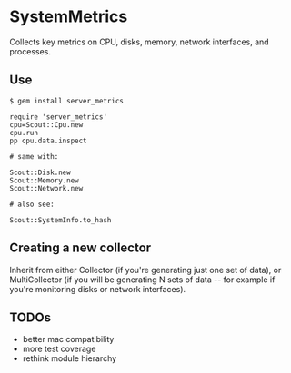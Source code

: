 # SystemMetrics

Collects key metrics on CPU, disks, memory, network interfaces, and processes.

## Use

    $ gem install server_metrics

    require 'server_metrics'
    cpu=Scout::Cpu.new
    cpu.run
    pp cpu.data.inspect

    # same with:

    Scout::Disk.new
    Scout::Memory.new
    Scout::Network.new

    # also see:

    Scout::SystemInfo.to_hash

## Creating a new collector

Inherit from either Collector (if you're generating just one set of data), or MultiCollector (if you will be generating N
sets of data -- for example if you're monitoring disks or network interfaces).

## TODOs

* better mac compatibility
* more test coverage
* rethink module hierarchy

